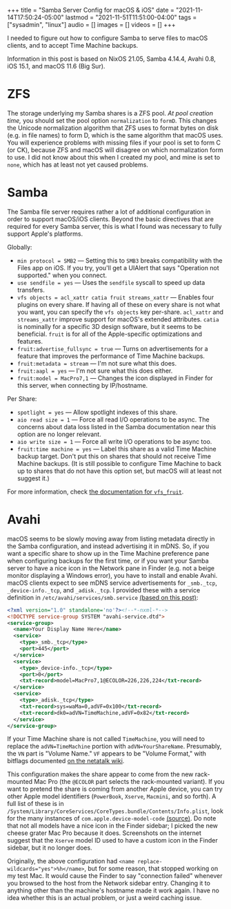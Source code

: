 +++
title = "Samba Server Config for macOS & iOS"
date = "2021-11-14T17:50:24-05:00"
lastmod = "2021-11-51T11:51:00-04:00"
tags = ["sysadmin", "linux"]
audio = []
images = []
videos = []
+++

I needed to figure out how to configure Samba to serve files to macOS clients, and to accept Time Machine backups.

<!--more-->

Information in this post is based on NixOS 21.05, Samba 4.14.4, Avahi 0.8, iOS 15.1, and macOS 11.6 (Big Sur).

# ZFS

The storage underlying my Samba shares is a ZFS pool.  *At pool creation time,* you should set the pool option `normalization` to `formD`.  This changes the Unicode normalization algorithm that ZFS uses to format bytes on disk (e.g. in file names) to form D, which is the same algorithm that macOS uses.  You will experience problems with missing files if your pool is set to form C (or CK), because ZFS and macOS will disagree on which normalization form to use.  I did not know about this when I created my pool, and mine is set to `none`, which has at least not yet caused problems.

# Samba

The Samba file server requires rather a lot of additional configuration in order to support macOS/iOS clients.  Beyond the basic directives that are required for every Samba server, this is what I found was necessary to fully support Apple's platforms.

Globally:

* `min protocol = SMB2` — Setting this to `SMB3` breaks compatibility with the Files app on iOS.  If you try, you'll get a UIAlert that says "Operation not supported." when you connect.
* `use sendfile = yes` — Uses the `sendfile` syscall to speed up data transfers.
* `vfs objects = acl_xattr catia fruit streams_xattr` — Enables four plugins on every share.  If having all of these on every share is not what you want, you can specify the `vfs objects` key per-share.  `acl_xattr` and `streams_xattr` improve support for macOS's extended attributes. `catia` is nominally for a specific 3D design software, but it seems to be beneficial. `fruit` is for all of the Apple-specific optimizations and features.
* `fruit:advertise_fullsync = true` — Turns on advertisements for a feature that improves the performance of Time Machine backups.
* `fruit:metadata = stream` — I'm not sure what this does.
* `fruit:aapl = yes` — I'm not sure what this does either.
* `fruit:model = MacPro7,1` — Changes the icon displayed in Finder for this server, when connecting by IP/hostname.

Per Share:

* `spotlight = yes` — Allow spotlight indexes of this share.
* `aio read size = 1` — Force all read I/O operations to be async.  The concerns about data loss listed in the Samba documentation near this option are no longer relevant.
* `aio write size = 1` — Force all write I/O operations to be async too.
* `fruit:time machine = yes` — Label this share as a valid Time Machine backup target.  Don't put this on shares that should not receive Time Machine backups.  (It is still possible to configure Time Machine to back up to shares that do not have this option set, but macOS will at least not suggest it.)

For more information, check [the documentation for `vfs_fruit`](https://www.samba.org/samba/docs/current/man-html/vfs_fruit.8.html).

# Avahi

macOS seems to be slowly moving away from listing metadata directly in the Samba configuration, and instead advertising it in mDNS.  So, if you want a specific share to show up in the Time Machine preference pane when configuring backups for the first time, or if you want your Samba server to have a nice icon in the Network pane in Finder (e.g. not a beige monitor displaying a Windows error), you have to install and enable Avahi.  macOS clients expect to see mDNS service advertisements for `_smb._tcp`, `_device-info._tcp`, and `_adisk._tcp`.  I provided these with a service definition in `/etc/avahi/services/smb.service` [(based on this post)](https://www.tumfatig.net/2017/let-mac-os-auto-discover-your-smb-shares/):

```xml
<?xml version="1.0" standalone='no'?><!--*-nxml-*-->
<!DOCTYPE service-group SYSTEM "avahi-service.dtd">
<service-group>
  <name>Your Display Name Here</name>
  <service>
	<type>_smb._tcp</type>
	<port>445</port>
  </service>
  <service>
	<type>_device-info._tcp</type>
	<port>0</port>
	<txt-record>model=MacPro7,1@ECOLOR=226,226,224</txt-record>
  </service>
  <service>
    <type>_adisk._tcp</type>
	<txt-record>sys=waMa=0,adVF=0x100</txt-record>
	<txt-record>dk0=adVN=TimeMachine,adVF=0x82</txt-record>
  </service>
</service-group>
```

If your Time Machine share is not called `TimeMachine`, you will need to replace the `adVN=TimeMachine` portion with `adVN=YourShareName`.  Presumably, the `VN` part is "Volume Name." `VF` appears to be "Volume Format," with bitflags documented [on the netatalk wiki](http://netatalk.sourceforge.net/wiki/index.php/Bonjour_record_adisk_adVF_values).

This configuration makes the share appear to come from the new rack-mounted Mac Pro (the `@ECOLOR` part selects the rack-mounted variant).  If you want to pretend the share is coming from another Apple device, you can try other Apple model identifiers (`PowerBook`, `Xserve`, `Macmini`, and so forth).  A full list of these is in `/System/Library/CoreServices/CoreTypes.bundle/Contents/Info.plist`, look for the many instances of `com.apple.device-model-code` [(source)](https://askubuntu.com/questions/1109810/ubuntu-18-10-samba-4-8-4-smb-conf-what-are-the-valid-values-for-fruitmodel#1144356).  Do note that not all models have a nice icon in the Finder sidebar; I picked the new cheese grater Mac Pro because it does.  Screenshots on the internet suggest that the `Xserve` model ID used to have a custom icon in the Finder sidebar, but it no longer does.

Originally, the above configuration had `<name replace-wildcards="yes">%h</name>`, but for some reason, that stopped working on my test Mac.  It would cause the Finder to say "connection failed" whenever you browsed to the host from the Network sidebar entry. Changing it to anything other than the machine's hostname made it work again.  I have no idea whether this is an actual problem, or just a weird caching issue.

